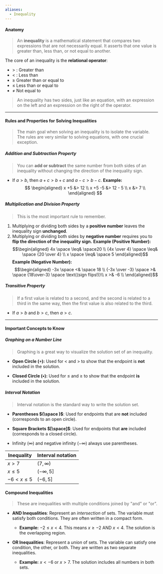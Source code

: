 ```yaml
---
aliases:
  - Inequality
---
```

#### Anatomy

> An **inequality** is a mathematical statement that compares two expressions that are not necessarily equal. It asserts that one value is greater than, less than, or not equal to another.

The core of an inequality is the **relational operator**:
- $>$ : Greater than
- $<$ : Less than
- $\geq$ Greater than or equal to
- $\leq$ Less than or equal to
- $\neq$ Not equal to

> An inequality has two sides, just like an equation, with an expression on the left and an expression on the right of the operator.

--- 
#### Rules and Properties for Solving Inequalities

> The main goal when solving an inequality is to isolate the variable. The rules are very similar to solving equations, with one crucial exception.

##### **Addition and Subtraction Property**
> You can **add or subtract** the same number from both sides of an inequality without changing the direction of the inequality sign.
- If $a>b$, then $a+c>b+c$ and $a−c>b−c$.
	**Example:** $$ 
	\begin{aligned} 
	x +5 &> 12 \\
	x +5 -5 &> 12 - 5 \\
	x &> 7 \\
	\end{aligned} $$
##### Multiplication and Division Property
> This is the most important rule to remember.
1. Multiplying or dividing both sides by a **positive number** leaves the inequality sign **unchanged**.
2. Multiplying or dividing both sides by **negative number** requires you to **flip the direction of the inequality sign.**
	**Example (Positive Number):** $$\begin{aligned} 
	4x \space \leq& \space20 \\
	{4x \over 4} \space \leq&  \space {20 \over 4} \\
	 x \space \leq&  \space 5
	\end{aligned}$$
	**Example (Negative Number):** $$\begin{aligned}
	-3x \space <& \space 18 \\
	{-3x \over -3} \space >& \space {18\over-3} \space \text{(sign flips!)}\\
	 x >& -6 \\
	\end{aligned}$$
##### Transitive Property 
> If a first value is related to a second, and the second is related to a third in the same way, then the first value is also related to the third.
- If $a>b$ and $b>c$, then $a>c$.

---
#### Important Concepts to Know
##### Graphing on a Number Line

> Graphing is a great way to visualize the solution set of an inequality.

- **Open Circle ($\circ$):** Used for $<$ and $>$ to show that the endpoint is **not** included in the solution.

- **Closed Circle ($\bullet$):** Used for $\leq$ and $\geq$ to show that the endpoint **is** included in the solution.

##### Interval Notation

> Interval notation is the standard way to write the solution set.

- **Parentheses $(\space )$**: Used for endpoints that are **not** included (corresponds to an open circle).

- **Square Brackets $[\space]$**: Used for endpoints that **are** included (corresponds to a closed circle).

- Infinity ($\infty$) and negative infinity ($-\infty$) always use parentheses.

| Inequality      | Interval notation |
| --------------- | ----------------- |
| $x > 7$         | $(7, \infty)$     |
| $x \leq 5$      | $(-\infty, 5]$    |
| $-6 < x \leq 5$ | $(-6, 5]$         |
#### Compound Inequalities
> These are inequalities with multiple conditions joined by "and" or "or".

- **AND Inequalities**: Represent an _intersection_ of sets. The variable must satisfy both conditions. They are often written in a compact form.
    
    - **Example:** $−2≤x<4$. This means $x≥−2$ AND $x<4$. The solution is the overlapping region.

- **OR Inequalities**: Represent a _union_ of sets. The variable can satisfy one condition, the other, or both. They are written as two separate inequalities.
    
    - **Example:** $x<−6$ or $x>7$. The solution includes all numbers in both sets.